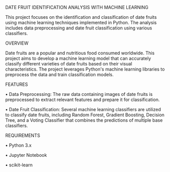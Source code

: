 DATE FRUIT IDENTIFICATION ANALYSIS WITH MACHINE LEARNING

This project focuses on the identification and classification of date fruits using machine learning techniques implemented in Python. The analysis includes data preprocessing and date fruit classification using various classifiers.

OVERVIEW

Date fruits are a popular and nutritious food consumed worldwide. This project aims to develop a machine learning model that can accurately classify different varieties of date fruits based on their visual characteristics. The project leverages Python's machine learning libraries to preprocess the data and train classification models.

FEATURES

•	Data Preprocessing: The raw data containing images of date fruits is preprocessed to extract relevant features and prepare it for classification.

•	Date Fruit Classification: Several machine learning classifiers are utilized to classify date fruits, including Random Forest, Gradient Boosting, Decision Tree, and a Voting Classifier that combines the predictions of multiple base classifiers.


REQUIREMENTS

•	Python 3.x

•	Jupyter Notebook

•	scikit-learn


